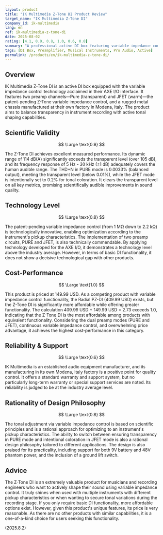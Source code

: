 ```yaml
---
layout: product
title: "IK Multimedia Z-Tone DI Product Review"
target_name: "IK Multimedia Z-Tone DI"
company_id: ik-multimedia
lang: en
ref: ik-multimedia-z-tone-di
date: 2025-08-02
rating: [4.1, 0.9, 0.8, 1.0, 0.6, 0.8]
summary: "A professional active DI box featuring variable impedance control and a JFET preamp. It boasts excellent measured performance and a unique feature set, offering outstanding cost-performance for its capabilities."
tags: [DI Box, Preamplifier, Musical Instruments, Pro Audio, Active]
permalink: /products/en/ik-multimedia-z-tone-di/
---
```


## Overview

IK Multimedia Z-Tone DI is an active DI box equipped with the variable impedance control technology acclaimed in their AXE I/O interface. It features two preamp channels—Pure (transparent) and JFET (warm)—the patent-pending Z-Tone variable impedance control, and a rugged metal chassis manufactured at their own factory in Modena, Italy. The product aims to balance transparency in instrument recording with active tonal shaping capabilities.

## Scientific Validity

$$ \Large \text{0.9} $$

The Z-Tone DI achieves excellent measured performance. Its dynamic range of 114 dB(A) significantly exceeds the transparent level (over 105 dB), and its frequency response of 5 Hz - 30 kHz (±1 dB) adequately covers the human audible range. The THD+N in PURE mode is 0.0033% (balanced output), meeting the transparent level (below 0.01%), while the JFET mode is intentionally set to 0.2% for tonal coloration. It clears the transparent level on all key metrics, promising scientifically audible improvements in sound quality.

## Technology Level

$$ \Large \text{0.8} $$

The patent-pending variable impedance control (from 1 MΩ down to 2.2 kΩ) is technologically innovative, enabling optimization according to the instrument's pickup characteristics. The implementation of two preamp circuits, PURE and JFET, is also technically commendable. By applying technology developed for the AXE I/O, it demonstrates a technology level above the industry average. However, in terms of basic DI functionality, it does not show a decisive technological gap with other products.

## Cost-Performance

$$ \Large \text{1.0} $$

This product is priced at 149.99 USD. As a competing product with variable impedance control functionality, the Radial PZ-DI (409.99 USD) exists, but the Z-Tone DI is significantly more affordable while offering greater functionality. The calculation 409.99 USD ÷ 149.99 USD = 2.73 exceeds 1.0, indicating that the Z-Tone DI is the most affordable among products with equivalent functionality. Considering the dual preamp modes (PURE and JFET), continuous variable impedance control, and overwhelming price advantage, it achieves the highest cost-performance in this category.

## Reliability & Support

$$ \Large \text{0.6} $$

IK Multimedia is an established audio equipment manufacturer, and its manufacturing in its own Modena, Italy factory is a positive point for quality control. It offers a standard warranty and support system, but no particularly long-term warranty or special support services are noted. Its reliability is judged to be at the industry average level.

## Rationality of Design Philosophy

$$ \Large \text{0.8} $$

The tonal adjustment via variable impedance control is based on scientific principles and is a rational approach for optimizing to an instrument's pickup characteristics. The ability to switch between ensuring transparency in PURE mode and intentional coloration in JFET mode is also a rational design philosophy tailored to different applications. The design is also praised for its practicality, including support for both 9V battery and 48V phantom power, and the inclusion of a ground lift switch.

## Advice

The Z-Tone DI is an extremely valuable product for musicians and recording engineers who want to actively shape their sound using variable impedance control. It truly shines when used with multiple instruments with different pickup characteristics or when wanting to secure tonal variations during the recording stage. If you only require basic DI functionality, more affordable options exist. However, given this product's unique features, its price is very reasonable. As there are no other products with similar capabilities, it is a one-of-a-kind choice for users seeking this functionality.

(2025.8.2)